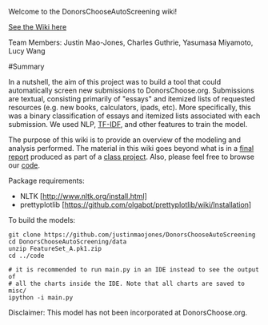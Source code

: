 Welcome to the DonorsChooseAutoScreening wiki!

[See the Wiki here](https://github.com/justinmaojones/DonorsChooseAutoScreening/wiki/02.-Overview)

Team Members: Justin Mao-Jones, Charles Guthrie, Yasumasa Miyamoto, Lucy Wang

#Summary

In a nutshell, the aim of this project was to build a tool that could automatically screen new submissions to DonorsChoose.org.  Submissions are textual, consisting primarily of "essays" and itemized lists of requested resources (e.g. new books, calculators, ipads, etc). More specifically, this was a binary classification of essays and itemized lists associated with each submission.  We used NLP, [TF-IDF](https://github.com/justinmaojones/DonorsChooseAutoScreening/wiki/8.-TF-IDF-Interpretation), and other features to train the model.

The purpose of this wiki is to provide an overview of the modeling and analysis performed.  The material in this wiki goes beyond what is in a [final report](https://github.com/justinmaojones/DonorsChooseAutoScreening/blob/master/FinalReport_DonorsChooseAutoScreening.pdf) produced as part of a [class project](https://github.com/charlesdguthrie/frontrow/blob/master/final_report/fall14_ds_project_instructions.pdf).  Also, please feel free to browse our [code](https://github.com/justinmaojones/DonorsChooseAutoScreening).

<!---
#To Run the Code
You will need the following data sets in the 'data' directory:
- opendata_projects.csv (found at http://data.donorschoose.org/open-data/overview/)
- all_essays.csv
- essays_and_labels.csv
-->

Package requirements:
- NLTK [http://www.nltk.org/install.html]
- prettyplotlib [https://github.com/olgabot/prettyplotlib/wiki/Installation]


To build the models:
```
git clone https://github.com/justinmaojones/DonorsChooseAutoScreening
cd DonorsChooseAutoScreening/data
unzip FeatureSet_A.pk1.zip
cd ../code

# it is recommended to run main.py in an IDE instead to see the output of
# all the charts inside the IDE. Note that all charts are saved to misc/
ipython -i main.py
```

Disclaimer: This model has not been incorporated at DonorsChoose.org.
